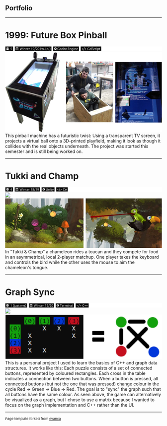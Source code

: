## Portfolio

---
# 1999: Future Box Pinball
<img src="images/future_box_tags.jpg?raw=true"/>
<img src="images/future_box_thumbnail.jpg?raw=true"/>
This pinball machine has a futuristic twist: Using a transparent TV screen, it projects a virtual ball onto a 3D-printed playfield, making it look as though it collides with the real objects underneath. The project was started this semester and is still being worked on.

---
# Tukki and Champ
<img src="images/tukki_and_champ_tags.jpg?raw=true"/>
<img src="images/tukki_and_champ_gameplay.gif?raw=true"/>
<img src="images/tukki_and_champ_thumbnails.jpg?raw=true"/>
In “Tukki & Champ” a chameleon rides a toucan and they compete for food in an asymmetrical, local 2-player matchup. One player takes the keyboard and controls the bird while the other uses the mouse to aim the chameleon's tongue.

---
# Graph Sync
<img src="images/graph_sync_tags.jpg?raw=true"/>
<img src="https://i.gyazo.com/cb60ff3ce690659f991cbc6adc06d729.gif"/>
<img src="images/graph_sync_explanation.jpg?raw=true"/>
This is a personal project I used to learn the basics of C++ and graph data structures. It works like this: Each puzzle consists of a set of connected buttons, represented by coloured rectangles. Each cross in the table indicates a connection between two buttons. When a button is pressed, all connected buttons (but not the one that was pressed) change colour in the cycle Red -> Green -> Blue -> Red. The goal is to "sync" the graph such that all buttons have the same colour. As seen above, the game can alternatively be visualized as a graph, but I chose to use a matrix because I wanted to focus on the graph implementation and C++ rather than the UI.

---
<p style="font-size:11px">Page template forked from <a href="https://github.com/evanca/quick-portfolio">evanca</a></p>
<!-- Remove above link if you don't want to attibute -->
